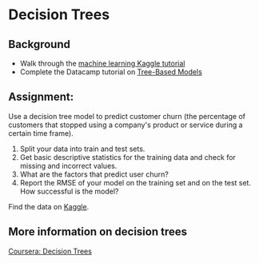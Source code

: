 # Decision Trees

## Background
- Walk through the [machine learning Kaggle tutorial](https://www.kaggle.com/learn/intro-to-machine-learning)
- Complete the Datacamp tutorial on [Tree-Based Models](https://www.datacamp.com/courses/machine-learning-with-tree-based-models-in-python)

## Assignment:
Use a decision tree model to predict customer churn (the percentage of customers that stopped using a company's product or service during a certain time frame).

1. Split your data into train and test sets.
2. Get basic descriptive statistics for the training data and check for missing and incorrect values.
3. What are the factors that predict user churn?
4. Report the RMSE of your model on the training set and on the test set. How successful is the model?

Find the data on [Kaggle](https://www.kaggle.com/blastchar/telco-customer-churn).

## More information on decision trees
[Coursera: Decision Trees](https://www.coursera.org/lecture/python-machine-learning/decision-trees-Zj96A)
